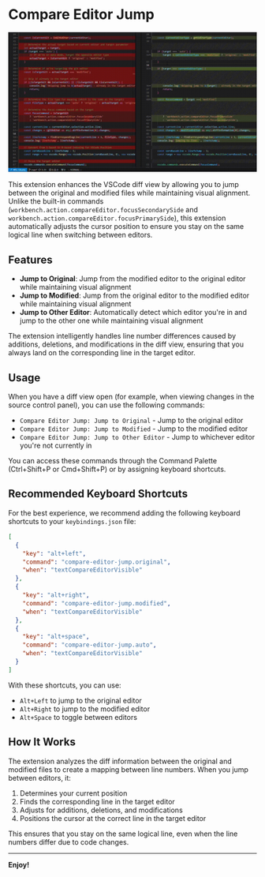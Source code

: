 # Compare Editor Jump

![](assets/diff-jumper.gif)
</p>

This extension enhances the VSCode diff view by allowing you to jump between the original and modified files while maintaining visual alignment. Unlike the built-in commands (`workbench.action.compareEditor.focusSecondarySide` and `workbench.action.compareEditor.focusPrimarySide`), this extension automatically adjusts the cursor position to ensure you stay on the same logical line when switching between editors.

## Features

- **Jump to Original**: Jump from the modified editor to the original editor while maintaining visual alignment
- **Jump to Modified**: Jump from the original editor to the modified editor while maintaining visual alignment
- **Jump to Other Editor**: Automatically detect which editor you're in and jump to the other one while maintaining visual alignment

The extension intelligently handles line number differences caused by additions, deletions, and modifications in the diff view, ensuring that you always land on the corresponding line in the target editor.

## Usage

When you have a diff view open (for example, when viewing changes in the source control panel), you can use the following commands:

- `Compare Editor Jump: Jump to Original` - Jump to the original editor
- `Compare Editor Jump: Jump to Modified` - Jump to the modified editor
- `Compare Editor Jump: Jump to Other Editor` - Jump to whichever editor you're not currently in

You can access these commands through the Command Palette (Ctrl+Shift+P or Cmd+Shift+P) or by assigning keyboard shortcuts.

## Recommended Keyboard Shortcuts

For the best experience, we recommend adding the following keyboard shortcuts to your `keybindings.json` file:

```json
[
  {
    "key": "alt+left",
    "command": "compare-editor-jump.original",
    "when": "textCompareEditorVisible"
  },
  {
    "key": "alt+right",
    "command": "compare-editor-jump.modified",
    "when": "textCompareEditorVisible"
  },
  {
    "key": "alt+space",
    "command": "compare-editor-jump.auto",
    "when": "textCompareEditorVisible"
  }
]
```

With these shortcuts, you can use:
- `Alt+Left` to jump to the original editor
- `Alt+Right` to jump to the modified editor
- `Alt+Space` to toggle between editors

## How It Works

The extension analyzes the diff information between the original and modified files to create a mapping between line numbers. When you jump between editors, it:

1. Determines your current position
2. Finds the corresponding line in the target editor
3. Adjusts for additions, deletions, and modifications
4. Positions the cursor at the correct line in the target editor

This ensures that you stay on the same logical line, even when the line numbers differ due to code changes.

---

**Enjoy!**
